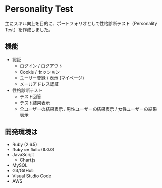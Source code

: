 # Personality Test
主にスキル向上を目的に、ポートフォリオとして性格診断テスト（Personality Test）を作成しました。

## 機能
+ 認証
  + ログイン / ログアウト
  + Cookie / セッション
  + ユーザー登録 / 表示 (マイページ)
  + メールアドレス認証
+ 性格診断テスト
  + テスト回答
  + テスト結果表示
  + 全ユーザーの結果表示 / 男性ユーザーの結果表示 / 女性ユーザーの結果表示

## 開発環境は
+ Ruby (2.6.5)
+ Ruby on Rails (6.0.0)
+ JavaScript
  + Chart.js 
+ MySQL
+ Git/GitHub
+ Visual Studio Code
+ AWS
  


